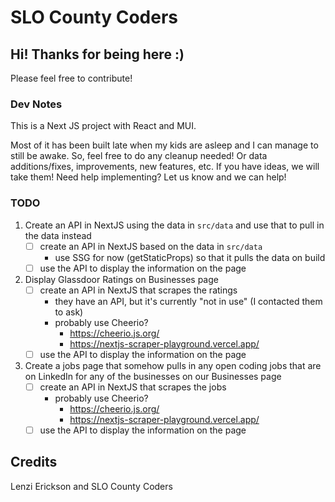 # SLO County Coders

## Hi! Thanks for being here :)

Please feel free to contribute!

### Dev Notes

This is a Next JS project with React and MUI.

Most of it has been built late when my kids are asleep and I can manage to still be awake. So, feel free to do any cleanup needed! Or data additions/fixes, improvements, new features, etc. If you have ideas, we will take them! Need help implementing? Let us know and we can help!

### TODO

1. Create an API in NextJS using the data in `src/data` and use that to pull in the data instead
   - [ ] create an API in NextJS based on the data in `src/data`
     - use SSG for now (getStaticProps) so that it pulls the data on build
   - [ ] use the API to display the information on the page

2. Display Glassdoor Ratings on Businesses page
   - [ ] create an API in NextJS that scrapes the ratings
     - they have an API, but it's currently "not in use" (I contacted them to ask)
     - probably use Cheerio?
       - https://cheerio.js.org/
       - https://nextjs-scraper-playground.vercel.app/
   - [ ] use the API to display the information on the page

3. Create a jobs page that somehow pulls in any open coding jobs that are on LinkedIn for any of the businesses on our Businesses page
   - [ ] create an API in NextJS that scrapes the jobs
     - probably use Cheerio?
       - https://cheerio.js.org/
       - https://nextjs-scraper-playground.vercel.app/
   - [ ] use the API to display the information on the page

## Credits

Lenzi Erickson and SLO County Coders
